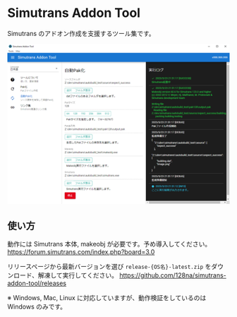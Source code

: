 # Simutrans Addon Tool

Simutrans のアドオン作成を支援するツール集です。

![thumbail](./thumb.png 'thumbail')

## 使い方

動作には Simutrans 本体, makeobj が必要です。予め導入してください。
https://forum.simutrans.com/index.php?board=3.0

リリースページから最新バージョンを選び `release-{OS名}-latest.zip` をダウンロード、解凍して実行してください。
https://github.com/128na/simutrans-addon-tool/releases

※ Windows, Mac, Linux に対応していますが、動作検証をしているのは Windows のみです。
